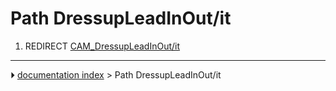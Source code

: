 # Path DressupLeadInOut/it
1.  REDIRECT [CAM_DressupLeadInOut/it](CAM_DressupLeadInOut/it.md)



---
⏵ [documentation index](../README.md) > Path DressupLeadInOut/it
